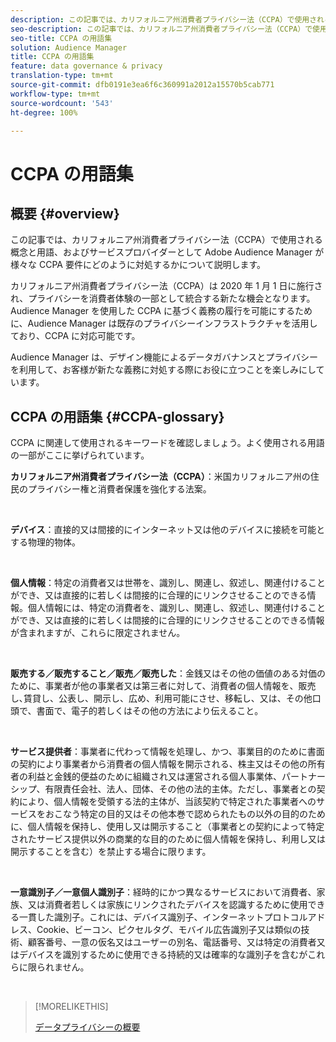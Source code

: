 ```yaml
---
description: この記事では、カリフォルニア州消費者プライバシー法（CCPA）で使用される概念と用語、および Adobe Audience Manager が様々な CCPA 要件にどのように対処するかについて説明します。
seo-description: この記事では、カリフォルニア州消費者プライバシー法（CCPA）で使用される概念と用語、および Adobe Audience Manager が様々な CCPA 要件にどのように対処するかについて説明します。
seo-title: CCPA の用語集
solution: Audience Manager
title: CCPA の用語集
feature: data governance & privacy
translation-type: tm+mt
source-git-commit: dfb0191e3ea6f6c360991a2012a15570b5cab771
workflow-type: tm+mt
source-wordcount: '543'
ht-degree: 100%

---
```



# CCPA の用語集

## 概要 {#overview}

この記事では、カリフォルニア州消費者プライバシー法（CCPA）で使用される概念と用語、およびサービスプロバイダーとして Adobe Audience Manager が様々な CCPA 要件にどのように対処するかについて説明します。

カリフォルニア州消費者プライバシー法（CCPA）は 2020 年 1 月 1 日に施行され、プライバシーを消費者体験の一部として統合する新たな機会となります。Audience Manager を使用した CCPA に基づく義務の履行を可能にするために、Audience Manager は既存のプライバシーインフラストラクチャを活用しており、CCPA に対応可能です。

Audience Manager は、デザイン機能によるデータガバナンスとプライバシーを利用して、お客様が新たな義務に対処する際にお役に立つことを楽しみにしています。

## CCPA の用語集 {#CCPA-glossary}

CCPA に関連して使用されるキーワードを確認しましょう。よく使用される用語の一部がここに挙げられています。

**カリフォルニア州消費者プライバシー法（CCPA）**：米国カリフォルニア州の住民のプライバシー権と消費者保護を強化する法案。

 

**デバイス**：直接的又は間接的にインターネット又は他のデバイスに接続を可能とする物理的物体。

 

**個人情報**：特定の消費者又は世帯を、識別し、関連し、叙述し、関連付けることができ、又は直接的に若しくは間接的に合理的にリンクさせることのできる情報。個人情報には、特定の消費者を、識別し、関連し、叙述し、関連付けることができ、又は直接的に若しくは間接的に合理的にリンクさせることのできる情報が含まれますが、これらに限定されません。

 

**販売する／販売すること／販売／販売した**：金銭又はその他の価値のある対価のために、事業者が他の事業者又は第三者に対して、消費者の個人情報を、販売し､賃貸し、公表し、開示し、広め、利用可能にさせ、移転し、又は、その他口頭で、書面で、電子的若しくはその他の方法により伝えること。

 

**サービス提供者**：事業者に代わって情報を処理し、かつ、事業目的のために書面の契約により事業者から消費者の個人情報を開示される、株主又はその他の所有者の利益と金銭的便益のために組織され又は運営される個人事業体、パートナーシップ、有限責任会社、法人、団体、その他の法的主体。ただし、事業者との契約により、個人情報を受領する法的主体が、当該契約で特定された事業者へのサービスをおこなう特定の目的又はその他本巻で認められたもの以外の目的のために、個人情報を保持し、使用し又は開示すること（事業者との契約によって特定されたサービス提供以外の商業的な目的のために個人情報を保持し、利用し又は開示することを含む）を禁止する場合に限ります。

 

**一意識別子／一意個人識別子**：経時的にかつ異なるサービスにおいて消費者、家族、又は消費者若しくは家族にリンクされたデバイスを認識するために使用できる一貫した識別子。これには、デバイス識別子、インターネットプロトコルアドレス、Cookie、ビーコン、ピクセルタグ、モバイル広告識別子又は類似の技術、顧客番号、一意の仮名又はユーザーの別名、電話番号、又は特定の消費者又はデバイスを識別するために使用できる持続的又は確率的な識別子を含むがこれらに限られません。

 

>[!MORELIKETHIS]
>
>[データプライバシーの概要](/help/using/overview/data-security-and-privacy/data-privacy.md)

